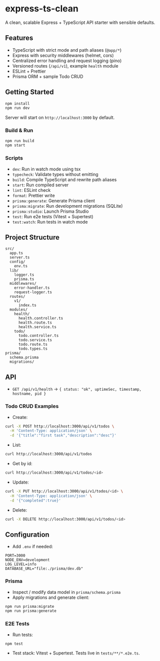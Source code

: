 # express-ts-clean

A clean, scalable Express + TypeScript API starter with sensible defaults.

## Features

- TypeScript with strict mode and path aliases (`@app/*`)
- Express with security middlewares (helmet, cors)
- Centralized error handling and request logging (pino)
- Versioned routes (`/api/v1`), example `health` module
- ESLint + Prettier
- Prisma ORM + sample Todo CRUD

## Getting Started

```bash
npm install
npm run dev
```

Server will start on `http://localhost:3000` by default.

### Build & Run

```bash
npm run build
npm start
```

### Scripts

- `dev`: Run in watch mode using tsx
- `typecheck`: Validate types without emitting
- `build`: Compile TypeScript and rewrite path aliases
- `start`: Run compiled server
- `lint`: ESLint check
- `format`: Prettier write
- `prisma:generate`: Generate Prisma client
- `prisma:migrate`: Run development migrations (SQLite)
- `prisma:studio`: Launch Prisma Studio
- `test`: Run e2e tests (Vitest + Supertest)
- `test:watch`: Run tests in watch mode

## Project Structure

```
src/
  app.ts
  server.ts
  config/
    env.ts
  lib/
    logger.ts
    prisma.ts
  middlewares/
    error-handler.ts
    request-logger.ts
  routes/
    v1/
      index.ts
  modules/
    health/
      health.controller.ts
      health.route.ts
      health.service.ts
    todo/
      todo.controller.ts
      todo.service.ts
      todo.route.ts
      todo.types.ts
prisma/
  schema.prisma
  migrations/
```

## API

- `GET /api/v1/health` → `{ status: "ok", uptimeSec, timestamp, hostname, pid }`

### Todo CRUD Examples

- Create:

```bash
curl -X POST http://localhost:3000/api/v1/todos \
  -H 'Content-Type: application/json' \
  -d '{"title":"first task","description":"desc"}'
```

- List:

```bash
curl http://localhost:3000/api/v1/todos
```

- Get by id:

```bash
curl http://localhost:3000/api/v1/todos/<id>
```

- Update:

```bash
curl -X PUT http://localhost:3000/api/v1/todos/<id> \
  -H 'Content-Type: application/json' \
  -d '{"completed":true}'
```

- Delete:

```bash
curl -X DELETE http://localhost:3000/api/v1/todos/<id>
```

## Configuration

- Add `.env` if needed:

```
PORT=3000
NODE_ENV=development
LOG_LEVEL=info
DATABASE_URL="file:./prisma/dev.db"
```

### Prisma

- Inspect / modify data model in `prisma/schema.prisma`
- Apply migrations and generate client:

```bash
npm run prisma:migrate
npm run prisma:generate
```

### E2E Tests

- Run tests:

```bash
npm test
```

- Test stack: Vitest + Supertest. Tests live in `tests/**/*.e2e.ts`.